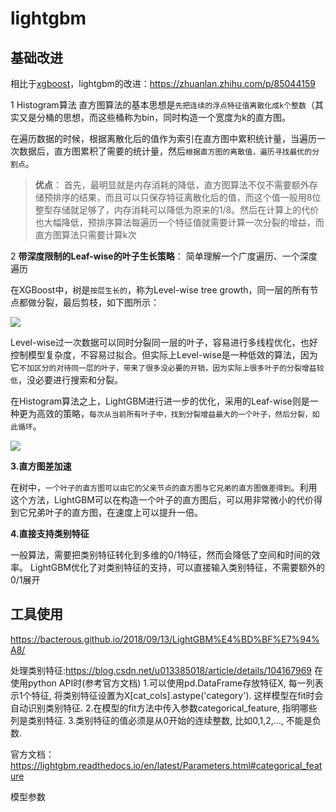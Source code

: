 
# lightgbm

## 基础改进
相比于[xgboost](xgboost.md)，lightgbm的改进：https://zhuanlan.zhihu.com/p/85044159


1 Histogram算法
直方图算法的基本思想是`先把连续的浮点特征值离散化成k个整数`（其实又是分桶的思想，而这些桶称为bin，同时构造一个宽度为k的直方图。

在遍历数据的时候，根据离散化后的值作为索引在直方图中累积统计量，当遍历一次数据后，直方图累积了需要的统计量，然后`根据直方图的离散值，遍历寻找最优的分割点`。

> **优点**： 首先，最明显就是内存消耗的降低，直方图算法不仅不需要额外存储预排序的结果，而且可以只保存特征离散化后的值，而这个值一般用8位整型存储就足够了，内存消耗可以降低为原来的1/8。然后在计算上的代价也大幅降低，预排序算法每遍历一个特征值就需要计算一次分裂的增益，而直方图算法只需要计算k次


2 **带深度限制的Leaf-wise的叶子生长策略**： 简单理解一个广度遍历、一个深度遍历

在XGBoost中，树是`按层生长的`，称为Level-wise tree growth，同一层的所有节点都做分裂，最后剪枝，如下图所示： 

![](https://pic3.zhimg.com/80/v2-baa416037f10e088df7b78ce7017bb5a_1440w.jpg)

Level-wise过一次数据可以同时分裂同一层的叶子，容易进行多线程优化，也好控制模型复杂度，不容易过拟合。但实际上Level-wise是一种低效的算法，因为它`不加区分的对待同一层的叶子，带来了很多没必要的开销，因为实际上很多叶子的分裂增益较低`，没必要进行搜索和分裂。

在Histogram算法之上，LightGBM进行进一步的优化，采用的Leaf-wise则是一种更为高效的策略，`每次从当前所有叶子中，找到分裂增益最大的一个叶子，然后分裂，如此循环`。
  
![](https://pic4.zhimg.com/80/v2-067b8468a94c76b32f3d92b80fd50e2f_1440w.jpg)

**3.直方图差加速**

在树中，`一个叶子的直方图可以由它的父亲节点的直方图与它兄弟的直方图做差得到`。利用这个方法，LightGBM可以在构造一个叶子的直方图后，可以用非常微小的代价得到它兄弟叶子的直方图，在速度上可以提升一倍。 

**4.直接支持类别特征**

一般算法，需要把类别特征转化到多维的0/1特征，然而会降低了空间和时间的效率。 LightGBM优化了对类别特征的支持，可以直接输入类别特征，不需要额外的0/1展开



## 工具使用

https://bacterous.github.io/2018/09/13/LightGBM%E4%BD%BF%E7%94%A8/


处理类别特征:https://blog.csdn.net/u013385018/article/details/104167969
在使用python API时(参考官方文档)
1.可以使用pd.DataFrame存放特征X, 每一列表示1个特征, 将类别特征设置为X[cat_cols].astype('category'). 这样模型在fit时会自动识别类别特征.
2.在模型的fit方法中传入参数categorical_feature, 指明哪些列是类别特征.
3.类别特征的值必须是从0开始的连续整数, 比如0,1,2,..., 不能是负数.


官方文档：
https://lightgbm.readthedocs.io/en/latest/Parameters.html#categorical_feature

模型参数
